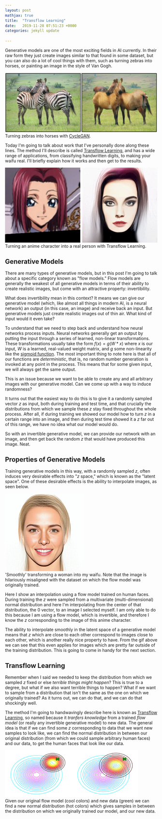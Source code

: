 ```yaml
---
layout: post
mathjax: true
title:  "Transflow Learning"
date:   2019-11-28 07:51:23 +0000
categories: jekyll update

---
```


Generative models are one of the most exciting fields in AI currently. In their raw form they just create images similar to that found in some dataset, but you can also do a lot of cool things with them, such as turning zebras into horses, or painting an image in the style of Van Gogh.


<div class="imgcap">
<img src="/assets/transflow/cyclegan.png">
<div class="thecap">Turning zebras into horses with <a href='https://arxiv.org/abs/1703.10593'>CycleGAN</a>.</div>
</div>

Today I'm going to talk about work that I've personally done along these lines. The method I'll describe is called <a href='put arxiv link here'>Transflow Learning</a>, and has a wide range of applications, from classifying handwritten digits, to making your waifu real. I'll briefly explain how it works and then get to the results.

<div class="imgcap">
<img src="/assets/transflow/cherrypicked.png">
<div class="thecap">Turning an anime character into a real person with Transflow Learning.</div>
</div>

## Generative Models

There are many types of generative models, but in this post I'm going to talk about a specific category known as "flow models." Flow models are generally the weakest of all generative models in terms of their ability to create realistic images, but come with an attractive property: invertibility.

What does invertibility mean in this context? It means we can give our generative model (which, like almost all things in modern AI, is a neural network) an output (in this case, an image) and receive back an input. But generative models just create realistic images out of thin air. What kind of input would it even take?

To understand that we need to step back and understand how neural networks process inputs. Neural networks generally get an output by putting the input through a series of learned, non-linear transformations. These transformations usually take the form $f(x) = g(W * x)$ where $x$ is our input, $W$ is a learned, real-valued weight matrix, and $g$ some non-linearity like the <a href='https://en.wikipedia.org/wiki/Sigmoid_function'>sigmoid function</a>. The most important thing to note here is that all of our functions are <i>deterministic</i>, that is, no random number generation is invoked at any point in the process. This means that for some given input, we will always get the same output.

This is an issue because we want to be able to create any and all arbitrary images with our generative model. Can we come up with a way to induce randomness?

It turns out that the easiest way to do this is to give it a randomly sampled vector $z$ as input, both during training and test time, and that crucially the distributions from which we sample these $z$ stay fixed throughout the whole process. After all, if during training we showed our model how to turn $z$ in a certain range into an image, and then during test time showed it a $z$ far out of this range, we have no idea what our model would do.

So with an invertible generative model, we can provide our network with an image, and then get back the random $z$ that would have produced this image. Neat.

## Properties of Generative Models

Training generative models in this way, with a randomly sampled $z$, often induces very desirable effects into "$z$ space," which is known as the "latent space". One of these desirable effects is the ability to interpolate images, as seen below.

<div class="imgcap">
<img src="/assets/transflow/magnitude.gif">
<div class="thecap">'Smoothly' transforming a woman into my waifu. Note that the image is hilariously misaligned with the dataset on which the flow model was originally trained.</div>
</div>

Here I show an interpolation using a flow model trained on human faces. During training the $z$ were sampled from a multivariate (multi-dimensional) normal distribution and here I'm interpolating from the center of that distribution, the 0 vector, to an image I selected myself. I am only able to do this because I am using a flow model, which is invertible, and therefore I know the $z$ corresponding to the image of this anime character.

The ability to interpolate smoothly in the latent space of a generative model means that $z$ which are close to each other correspond to images close to each other, which is another really nice property to have. From the gif above we can see that this even applies for images which are pretty far outside of the training distribution. This is going to come in handy for the next section.

## Transflow Learning

Remember when I said we needed to keep the distribution from which we sampled $z$ fixed or else <i>terrible things might happen</i>? This is true to a degree, but what if we also want terrible things to happen? What if we want to sample from a distribution that isn't the same as the one on which we originally trained? As it turns out, we can do that, and we can do that shockingly well.

The method I'm going to handwavingly describe here is known as <a href='put arxiv link here'>Transflow Learning</a>, so named because it <i>tranfers knowledge</i> from a trained <i>flow model</i> (or really any invertible generative model) to new data. The general idea is that if we can find some $z$ corresponding to data that we want new samples to look like, we can find the normal distribution in between our original distribution (from which we could sample arbitrary human faces) and our data, to get the human faces that look like our data.

<div class="imgcap">
<img src="/assets/transflow/gaussians.png">
<div class="thecap">Given our original flow model (cool colors) and new data (green) we can find a new normal distribution (hot colors) which gives samples in between the distribution on which we originally trained our model, and our new data.</div>
</div>


